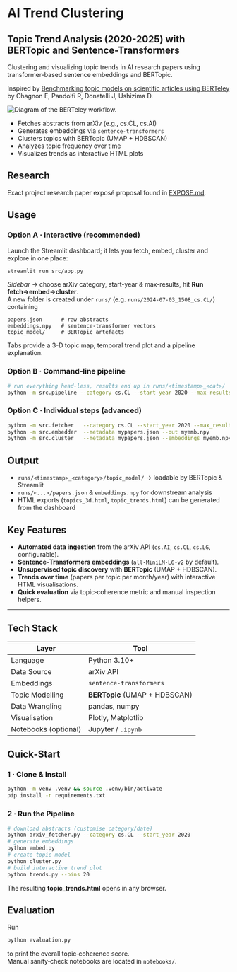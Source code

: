 # AI Trend Clustering 
## Topic Trend Analysis (2020-2025) with BERTopic and Sentence-Transformers

Clustering and visualizing topic trends in AI research papers using transformer-based sentence embeddings and BERTopic.

Inspired by [Benchmarking topic models on scientific articles using BERTeley](https://www.sciencedirect.com/science/article/pii/S2949719123000419) by Chagnon E, Pandolfi R, Donatelli J, Ushizima D.

![Diagram of the BERTeley workflow.](https://ars.els-cdn.com/content/image/1-s2.0-S2949719123000419-gr1.jpg)

- Fetches abstracts from arXiv (e.g., cs.CL, cs.AI)
- Generates embeddings via `sentence-transformers`
- Clusters topics with BERTopic (UMAP + HDBSCAN)
- Analyzes topic frequency over time
- Visualizes trends as interactive HTML plots

## Research
Exact project research paper exposé proposal found in [EXPOSE.md](EXPOSE.md).

## Usage
### Option A · Interactive (recommended)

Launch the Streamlit dashboard; it lets you fetch, embed, cluster and explore in one place:

```bash
streamlit run src/app.py
```

*Sidebar →* choose arXiv category, start-year & max-results, hit **Run fetch→embed→cluster**.  
A new folder is created under `runs/` (e.g. `runs/2024-07-03_1508_cs.CL/`) containing

```
papers.json      # raw abstracts
embeddings.npy   # sentence-transformer vectors
topic_model/     # BERTopic artefacts
```

Tabs provide a 3-D topic map, temporal trend plot and a pipeline explanation.

### Option B · Command-line pipeline

```bash
# run everything head-less, results end up in runs/<timestamp>_<cat>/
python -m src.pipeline --category cs.CL --start-year 2020 --max-results 1000
```

### Option C · Individual steps (advanced)

```bash
python -m src.fetcher   --category cs.CL --start_year 2020 --max_results 1000 --out mypapers.json
python -m src.embedder  --metadata mypapers.json --out myemb.npy
python -m src.cluster   --metadata mypapers.json --embeddings myemb.npy --out my_topic_model
```

## Output
- `runs/<timestamp>_<category>/topic_model/` → loadable by BERTopic & Streamlit  
- `runs/<...>/papers.json` & `embeddings.npy` for downstream analysis  
- HTML exports (`topics_3d.html`, `topic_trends.html`) can be generated from the dashboard

## Key Features
- **Automated data ingestion** from the arXiv API (`cs.AI`, `cs.CL`, `cs.LG`, configurable).
- **Sentence‑Transformers embeddings** (`all‑MiniLM‑L6‑v2` by default).
- **Unsupervised topic discovery** with **BERTopic** (UMAP + HDBSCAN).
- **Trends over time** (papers per topic per month/year) with interactive HTML visualisations.
- **Quick evaluation** via topic‑coherence metric and manual inspection helpers.

---

## Tech Stack
| Layer | Tool |
|-------|------|
| Language | Python 3.10+ |
| Data Source | arXiv API |
| Embeddings | `sentence-transformers` |
| Topic Modelling | **BERTopic** (UMAP + HDBSCAN) |
| Data Wrangling | pandas, numpy |
| Visualisation | Plotly, Matplotlib |
| Notebooks (optional) | Jupyter / `.ipynb` |

## Quick‑Start

### 1 · Clone & Install
```bash
python -m venv .venv && source .venv/bin/activate
pip install -r requirements.txt
```

### 2 · Run the Pipeline
```bash
# download abstracts (customise category/date)
python arxiv_fetcher.py --category cs.CL --start_year 2020
# generate embeddings
python embed.py
# create topic model
python cluster.py
# build interactive trend plot
python trends.py --bins 20
```
The resulting **topic_trends.html** opens in any browser.

## Evaluation
Run
```bash
python evaluation.py
```
to print the overall topic‑coherence score.  
Manual sanity‑check notebooks are located in `notebooks/`.